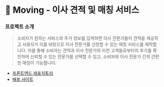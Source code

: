 # 🚚 Moving - 이사 견적 및 매칭 서비스

### 프로젝트 소개

> 소비자가 원하는 서비스와 주거 정보를 입력하면 이사 전문가들이 견적을 제공하고 사용자가 이를 바탕으로 이사 전문가를 선정할 수 있는 매칭 서비스를 제작합니다. 이를 통해 소비자는 견적과 이사 전문가의 이전 고객들로부터의 후기를 확인하며 신뢰할 수 있는 전문가를 선택할 수 있고, 소비자와 이사 전문가 간의 간편한 매칭이 가능합니다.

- [프론트엔드 레포지토리](https://github.com/az0319h/6th-Moving-4Team-FE)
- [배포 사이트](https://mopla.vercel.app/)
